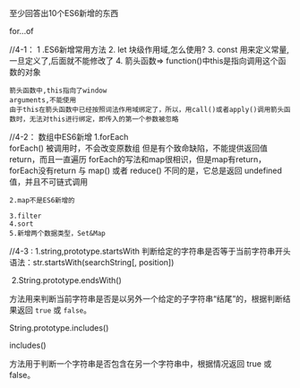 至少回答出10个ES6新增的东西

for...of

//4-1：
1 .ES6新增常用方法
2. let 块级作用域,怎么使用?
3. const   用来定义常量,一旦定义了,后面就不能修改了
4. 箭头函数=> function()中this是指向调用这个函数的对象

    箭头函数中,this指向了window
    arguments,不能使用
    由于this在箭头函数中已经按照词法作用域绑定了，所以，用call()或者apply()调用箭头函数时，无法对this进行绑定，即传入的第一个参数被忽略

//4-2：
数组中ES6新增
    1.forEach   
	forEach() 被调用时，不会改变原数组
	但是有个致命缺陷，不能提供返回值return，而且一直遍历
	forEach的写法和map很相识，但是map有return，forEach没有return
	与 map() 或者 reduce() 不同的是，它总是返回 undefined 值，并且不可链式调用

    2.map不是ES6新增的   
    
    3.filter   
    4.sort
    5.新增两个数据类型，Set&Map

//4-3 :
	1.string,prototype.startsWith
	    判断给定的字符串是否等于当前字符串开头
	    语法：str.startsWith(searchString[, position])

​	2.String.prototype.endsWith()

方法用来判断当前字符串是否是以另外一个给定的子字符串“结尾”的，根据判断结果返回 `true` 或 `false`。



String.prototype.includes()

includes()

方法用于判断一个字符串是否包含在另一个字符串中，根据情况返回 true 或 false。